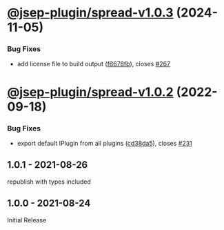 # [@jsep-plugin/spread-v1.0.3](https://github.com/EricSmekens/jsep/compare/@jsep-plugin/spread-v1.0.2...@jsep-plugin/spread-v1.0.3) (2024-11-05)


### Bug Fixes

* add license file to build output ([f6678fb](https://github.com/EricSmekens/jsep/commit/f6678fb0869188e9c9575fed231864f75e99af74)), closes [#267](https://github.com/EricSmekens/jsep/issues/267)

# [@jsep-plugin/spread-v1.0.2](https://github.com/EricSmekens/jsep/compare/@jsep-plugin/spread-v1.0.1...@jsep-plugin/spread-v1.0.2) (2022-09-18)


### Bug Fixes

* export default IPlugin from all plugins ([cd38da5](https://github.com/EricSmekens/jsep/commit/cd38da58e0a32d8cc05fe1e4ac3791459ee90986)), closes [#231](https://github.com/EricSmekens/jsep/issues/231)

## 1.0.1 - 2021-08-26
republish with types included

## 1.0.0 - 2021-08-24
Initial Release
